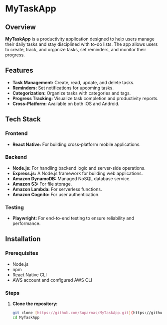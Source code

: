 # MyTaskApp

## Overview

**MyTaskApp** is a productivity application designed to help users manage their daily tasks and stay disciplined with to-do lists. The app allows users to create, track, and organize tasks, set reminders, and monitor their progress.

## Features

- **Task Management:** Create, read, update, and delete tasks.
- **Reminders:** Set notifications for upcoming tasks.
- **Categorization:** Organize tasks with categories and tags.
- **Progress Tracking:** Visualize task completion and productivity reports.
- **Cross-Platform:** Available on both iOS and Android.

## Tech Stack

### Frontend
- **React Native:** For building cross-platform mobile applications.

### Backend
- **Node.js:** For handling backend logic and server-side operations.
- **Express.js:** A Node.js framework for building web applications.
- **Amazon DynamoDB:** Managed NoSQL database service.
- **Amazon S3:** For file storage.
- **Amazon Lambda:** For serverless functions.
- **Amazon Cognito:** For user authentication.

### Testing
- **Playwright:** For end-to-end testing to ensure reliability and performance.

## Installation

### Prerequisites
- Node.js
- npm
- React Native CLI
- AWS account and configured AWS CLI

### Steps
1. **Clone the repository:**
   ```bash
   git clone [https://github.com/Suparnas/MyTaskApp.git](https://github.com/Suparnas/New-Task-App.git)
   cd MyTaskApp

